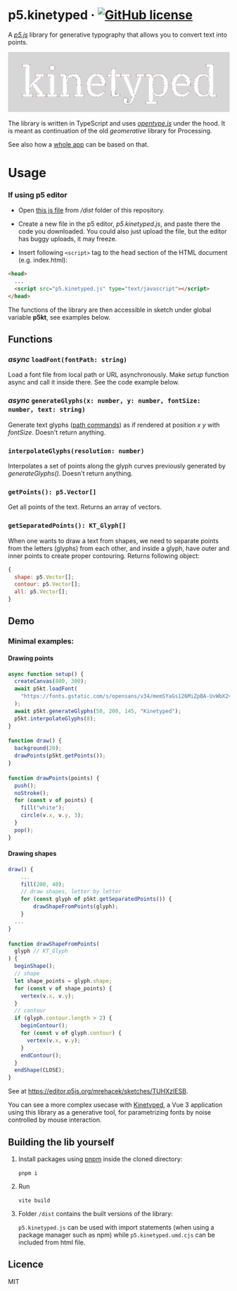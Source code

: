 # p5.kinetyped &middot; [![GitHub license](https://img.shields.io/badge/license-MIT-blue.svg?style=flat-square)](https://github.com/mrehacek/kinetyped/blob/main/LICENSE)
A [_p5.js_](https://github.com/processing/p5.js) library for generative typography that allows you to convert text into points.

![Opentype.js showcase](public/title.png)

The library is written in TypeScript and uses [_opentype.js_](https://github.com/opentypejs/opentype.js) under the hood. It is meant as continuation of the old _geomerative_ library for Processing.

See also how a [whole app](https://github.com/mrehacek/kinetyped) can be based on that.

# Usage

### If using p5 editor

- Open [this js file](https://github.com/mrehacek/p5.kinetyped/blob/main/dist/p5.kinetyped.umd.cjs) from _/dist_ folder of this repository.

- Create a new file in the p5 editor, _p5.kinetyped.js_, and paste there the code you downloaded. You could also just upload the file, but the editor has buggy uploads, it may freeze.

- Insert following `<script>` tag to the head section of the HTML document (e.g. index.html):

```html
<head>
  ...
  <script src="p5.kinetyped.js" type="text/javascript"></script>
</head>
```

The functions of the library are then accessible in sketch under global variable **p5kt**, see examples below.

## Functions

### _async_ `loadFont(fontPath: string)`

Load a font file from local path or URL asynchronously. Make _setup_ function async and call it inside there. See the code example below.

### _async_ `generateGlyphs(x: number, y: number, fontSize: number, text: string)`

Generate text glyphs ([path commands](https://github.com/opentypejs/opentype.js#path-commands)) as if rendered at position _x_ _y_ with _fontSize_. Doesn't return anything.

### `interpolateGlyphs(resolution: number)`

Interpolates a set of points along the glyph curves previously generated by _generateGlyphs()_. Doesn't return anything.

### `getPoints(): p5.Vector[]`

Get all points of the text. Returns an array of vectors.

### `getSeparatedPoints(): KT_Glyph[]`

When one wants to draw a text from shapes, we need to separate points from the letters (glyphs) from each other, and inside a glyph, have outer and inner points to create proper contouring.
Returns following object:

```js
{
  shape: p5.Vector[];
  contour: p5.Vector[];
  all: p5.Vector[];
}
```

## Demo

### Minimal examples:

#### Drawing points

```js
async function setup() {
  createCanvas(800, 300);
  await p5kt.loadFont(
    "https://fonts.gstatic.com/s/opensans/v34/memSYaGs126MiZpBA-UvWbX2vVnXBbObj2OVZyOOSr4dVJWUgsjr0C4nY1M2xLER.ttf"
  );
  await p5kt.generateGlyphs(50, 200, 145, "Kinetyped");
  p5kt.interpolateGlyphs(8);
}

function draw() {
  background(20);
  drawPoints(p5kt.getPoints());
}

function drawPoints(points) {
  push();
  noStroke();
  for (const v of points) {
    fill("white");
    circle(v.x, v.y, 3);
  }
  pop();
}
```

#### Drawing shapes

```js
draw() {
    ...
    fill(200, 40);
    // draw shapes, letter by letter
    for (const glyph of p5kt.getSeparatedPoints()) {
        drawShapeFromPoints(glyph);
    }
  ...
}

function drawShapeFromPoints(
  glyph // KT_Glyph
) {
  beginShape();
  // shape
  let shape_points = glyph.shape;
  for (const v of shape_points) {
    vertex(v.x, v.y);
  }
  // contour
  if (glyph.contour.length > 2) {
    beginContour();
    for (const v of glyph.contour) {
      vertex(v.x, v.y);
    }
    endContour();
  }
  endShape(CLOSE);
}
```

See at https://editor.p5js.org/mrehacek/sketches/TUHXzIESB.

You can see a more complex usecase with [Kinetyped](https://github.com/mrehacek/kinetyped), a Vue 3 application using this library as a generative tool, for parametrizing fonts by noise controlled by mouse interaction.

## Building the lib yourself

1. Install packages using [pnpm](https://pnpm.io/installation) inside the cloned directory:

   `pnpm i`

2. Run

   `vite build`

3. Folder `/dist` contains the built versions of the library:

   `p5.kinetyped.js` can be used with import statements (when using a package manager such as npm) while `p5.kinetyped.umd.cjs` can be included from html file.

## Licence

MIT
